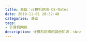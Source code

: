 ```yaml
---
title: 基础：计算机网络-CS-Notes
date: 2019-11-01 20:32:48
categories: 基础
tags: 
- 计算机网络
description: 计算机网络的其他知识：<br>
---
```

